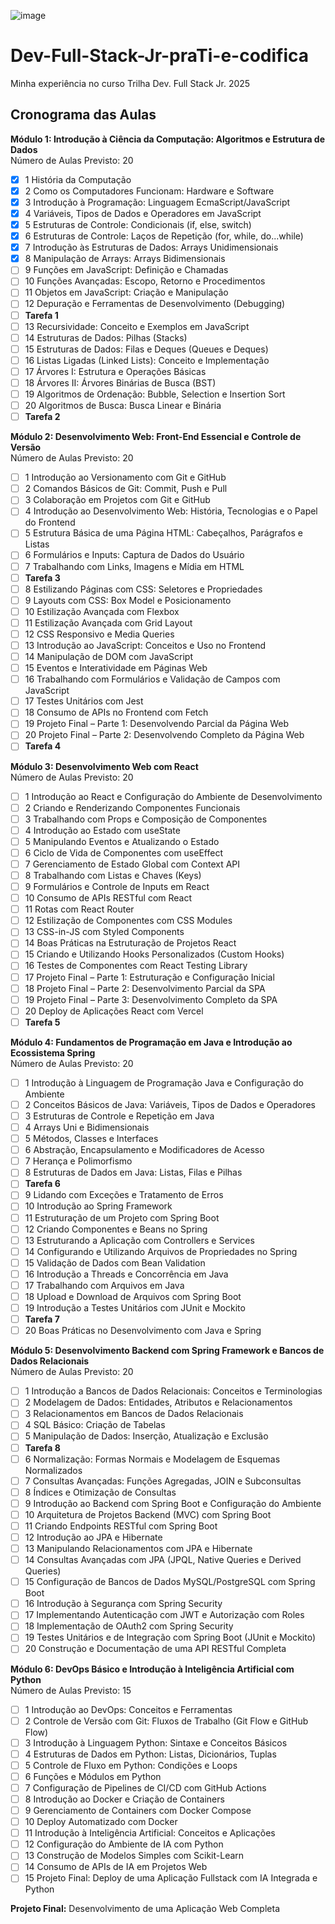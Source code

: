 
![image](https://github.com/user-attachments/assets/d4d1115a-b10a-4969-b434-18d3d4c12474)


# Dev-Full-Stack-Jr-praTi-e-codifica

Minha experiência no curso Trilha Dev. Full Stack Jr. 2025

## Cronograma das Aulas

**Módulo 1: Introdução à Ciência da Computação: Algoritmos e Estrutura de Dados**  
Número de Aulas Previsto: 20

- [x] 1 História da Computação
- [x] 2 Como os Computadores Funcionam: Hardware e Software
- [x] 3 Introdução à Programação: Linguagem EcmaScript/JavaScript
- [x] 4 Variáveis, Tipos de Dados e Operadores em JavaScript
- [x] 5 Estruturas de Controle: Condicionais (if, else, switch)
- [x] 6 Estruturas de Controle: Laços de Repetição (for, while, do...while)
- [x] 7 Introdução às Estruturas de Dados: Arrays Unidimensionais
- [x] 8 Manipulação de Arrays: Arrays Bidimensionais
- [ ] 9 Funções em JavaScript: Definição e Chamadas
- [ ] 10 Funções Avançadas: Escopo, Retorno e Procedimentos
- [ ] 11 Objetos em JavaScript: Criação e Manipulação
- [ ] 12 Depuração e Ferramentas de Desenvolvimento (Debugging)
- [ ] **Tarefa 1**
- [ ] 13 Recursividade: Conceito e Exemplos em JavaScript
- [ ] 14 Estruturas de Dados: Pilhas (Stacks)
- [ ] 15 Estruturas de Dados: Filas e Deques (Queues e Deques)
- [ ] 16 Listas Ligadas (Linked Lists): Conceito e Implementação
- [ ] 17 Árvores I: Estrutura e Operações Básicas
- [ ] 18 Árvores II: Árvores Binárias de Busca (BST)
- [ ] 19 Algoritmos de Ordenação: Bubble, Selection e Insertion Sort
- [ ] 20 Algoritmos de Busca: Busca Linear e Binária
- [ ] **Tarefa 2**

**Módulo 2: Desenvolvimento Web: Front-End Essencial e Controle de Versão**  
Número de Aulas Previsto: 20

- [ ] 1 Introdução ao Versionamento com Git e GitHub
- [ ] 2 Comandos Básicos de Git: Commit, Push e Pull
- [ ] 3 Colaboração em Projetos com Git e GitHub
- [ ] 4 Introdução ao Desenvolvimento Web: História, Tecnologias e o Papel do Frontend
- [ ] 5 Estrutura Básica de uma Página HTML: Cabeçalhos, Parágrafos e Listas
- [ ] 6 Formulários e Inputs: Captura de Dados do Usuário
- [ ] 7 Trabalhando com Links, Imagens e Mídia em HTML
- [ ] **Tarefa 3**
- [ ] 8 Estilizando Páginas com CSS: Seletores e Propriedades
- [ ] 9 Layouts com CSS: Box Model e Posicionamento
- [ ] 10 Estilização Avançada com Flexbox
- [ ] 11 Estilização Avançada com Grid Layout
- [ ] 12 CSS Responsivo e Media Queries
- [ ] 13 Introdução ao JavaScript: Conceitos e Uso no Frontend
- [ ] 14 Manipulação de DOM com JavaScript
- [ ] 15 Eventos e Interatividade em Páginas Web
- [ ] 16 Trabalhando com Formulários e Validação de Campos com JavaScript
- [ ] 17 Testes Unitários com Jest
- [ ] 18 Consumo de APIs no Frontend com Fetch
- [ ] 19 Projeto Final – Parte 1: Desenvolvendo Parcial da Página Web
- [ ] 20 Projeto Final – Parte 2: Desenvolvendo Completo da Página Web
- [ ] **Tarefa 4**

**Módulo 3: Desenvolvimento Web com React**  
Número de Aulas Previsto: 20

- [ ] 1 Introdução ao React e Configuração do Ambiente de Desenvolvimento
- [ ] 2 Criando e Renderizando Componentes Funcionais
- [ ] 3 Trabalhando com Props e Composição de Componentes
- [ ] 4 Introdução ao Estado com useState
- [ ] 5 Manipulando Eventos e Atualizando o Estado
- [ ] 6 Ciclo de Vida de Componentes com useEffect
- [ ] 7 Gerenciamento de Estado Global com Context API
- [ ] 8 Trabalhando com Listas e Chaves (Keys)
- [ ] 9 Formulários e Controle de Inputs em React
- [ ] 10 Consumo de APIs RESTful com React
- [ ] 11 Rotas com React Router
- [ ] 12 Estilização de Componentes com CSS Modules
- [ ] 13 CSS-in-JS com Styled Components
- [ ] 14 Boas Práticas na Estruturação de Projetos React
- [ ] 15 Criando e Utilizando Hooks Personalizados (Custom Hooks)
- [ ] 16 Testes de Componentes com React Testing Library
- [ ] 17 Projeto Final – Parte 1: Estruturação e Configuração Inicial
- [ ] 18 Projeto Final – Parte 2: Desenvolvimento Parcial da SPA
- [ ] 19 Projeto Final – Parte 3: Desenvolvimento Completo da SPA
- [ ] 20 Deploy de Aplicações React com Vercel
- [ ] **Tarefa 5**

**Módulo 4: Fundamentos de Programação em Java e Introdução ao Ecossistema Spring**  
Número de Aulas Previsto: 20

- [ ] 1 Introdução à Linguagem de Programação Java e Configuração do Ambiente
- [ ] 2 Conceitos Básicos de Java: Variáveis, Tipos de Dados e Operadores
- [ ] 3 Estruturas de Controle e Repetição em Java
- [ ] 4 Arrays Uni e Bidimensionais
- [ ] 5 Métodos, Classes e Interfaces
- [ ] 6 Abstração, Encapsulamento e Modificadores de Acesso
- [ ] 7 Herança e Polimorfismo
- [ ] 8 Estruturas de Dados em Java: Listas, Filas e Pilhas
- [ ] **Tarefa 6**
- [ ] 9 Lidando com Exceções e Tratamento de Erros
- [ ] 10 Introdução ao Spring Framework
- [ ] 11 Estruturação de um Projeto com Spring Boot
- [ ] 12 Criando Componentes e Beans no Spring
- [ ] 13 Estruturando a Aplicação com Controllers e Services
- [ ] 14 Configurando e Utilizando Arquivos de Propriedades no Spring
- [ ] 15 Validação de Dados com Bean Validation
- [ ] 16 Introdução a Threads e Concorrência em Java
- [ ] 17 Trabalhando com Arquivos em Java
- [ ] 18 Upload e Download de Arquivos com Spring Boot
- [ ] 19 Introdução a Testes Unitários com JUnit e Mockito
- [ ] **Tarefa 7**
- [ ] 20 Boas Práticas no Desenvolvimento com Java e Spring

**Módulo 5: Desenvolvimento Backend com Spring Framework e Bancos de Dados Relacionais**  
Número de Aulas Previsto: 20

- [ ] 1 Introdução a Bancos de Dados Relacionais: Conceitos e Terminologias
- [ ] 2 Modelagem de Dados: Entidades, Atributos e Relacionamentos
- [ ] 3 Relacionamentos em Bancos de Dados Relacionais
- [ ] 4 SQL Básico: Criação de Tabelas
- [ ] 5 Manipulação de Dados: Inserção, Atualização e Exclusão
- [ ] **Tarefa 8**
- [ ] 6 Normalização: Formas Normais e Modelagem de Esquemas Normalizados
- [ ] 7 Consultas Avançadas: Funções Agregadas, JOIN e Subconsultas
- [ ] 8 Índices e Otimização de Consultas
- [ ] 9 Introdução ao Backend com Spring Boot e Configuração do Ambiente
- [ ] 10 Arquitetura de Projetos Backend (MVC) com Spring Boot
- [ ] 11 Criando Endpoints RESTful com Spring Boot
- [ ] 12 Introdução ao JPA e Hibernate
- [ ] 13 Manipulando Relacionamentos com JPA e Hibernate
- [ ] 14 Consultas Avançadas com JPA (JPQL, Native Queries e Derived Queries)
- [ ] 15 Configuração de Bancos de Dados MySQL/PostgreSQL com Spring Boot
- [ ] 16 Introdução à Segurança com Spring Security
- [ ] 17 Implementando Autenticação com JWT e Autorização com Roles
- [ ] 18 Implementação de OAuth2 com Spring Security
- [ ] 19 Testes Unitários e de Integração com Spring Boot (JUnit e Mockito)
- [ ] 20 Construção e Documentação de uma API RESTful Completa

**Módulo 6: DevOps Básico e Introdução à Inteligência Artificial com Python**  
Número de Aulas Previsto: 15

- [ ] 1 Introdução ao DevOps: Conceitos e Ferramentas
- [ ] 2 Controle de Versão com Git: Fluxos de Trabalho (Git Flow e GitHub Flow)
- [ ] 3 Introdução à Linguagem Python: Sintaxe e Conceitos Básicos
- [ ] 4 Estruturas de Dados em Python: Listas, Dicionários, Tuplas
- [ ] 5 Controle de Fluxo em Python: Condições e Loops
- [ ] 6 Funções e Módulos em Python
- [ ] 7 Configuração de Pipelines de CI/CD com GitHub Actions
- [ ] 8 Introdução ao Docker e Criação de Containers
- [ ] 9 Gerenciamento de Containers com Docker Compose
- [ ] 10 Deploy Automatizado com Docker
- [ ] 11 Introdução à Inteligência Artificial: Conceitos e Aplicações
- [ ] 12 Configuração do Ambiente de IA com Python
- [ ] 13 Construção de Modelos Simples com Scikit-Learn
- [ ] 14 Consumo de APIs de IA em Projetos Web
- [ ] 15 Projeto Final: Deploy de uma Aplicação Fullstack com IA Integrada e Python

**Projeto Final:** Desenvolvimento de uma Aplicação Web Completa

